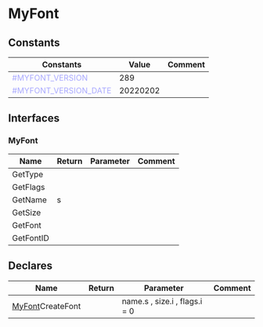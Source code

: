 
# MyFont

## Constants

|Constants|Value|Comment|
| --- | --- | --- |
|<span style="color:#AAAAFF">\#MYFONT\_VERSION</span>| 289||
|<span style="color:#AAAAFF">\#MYFONT\_VERSION\_DATE</span>| 20220202||


## Interfaces


### MyFont
|Name|Return|Parameter|Comment|
| --- | --- | --- | --- |
|GetType||||
|GetFlags||||
|GetName|s|||
|GetSize||||
|GetFont||||
|GetFontID||||


## Declares

|Name|Return|Parameter|Comment|
| --- | --- | --- | --- |
|[MyFont](#MyFont)CreateFont||name.s , size.i , flags.i = 0||


